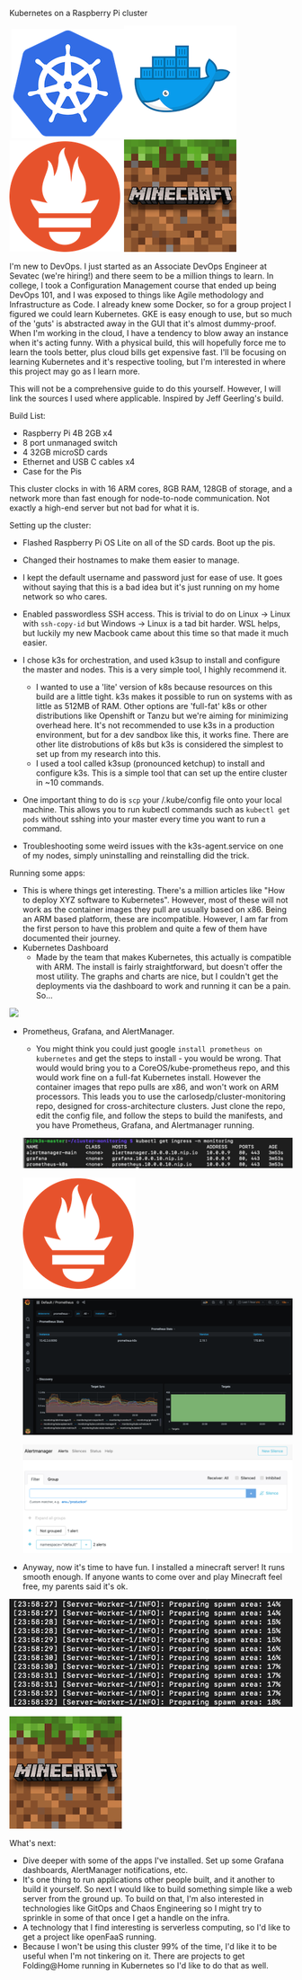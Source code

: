 Kubernetes on a Raspberry Pi cluster


​			![](/k8s.png)![](/docker.png) ![](/prometheus-pic.png)  ![](/minecraft-pic.png)



I'm new to DevOps. I just started as an Associate DevOps Engineer at Sevatec (we're hiring!) and there seem to be a million things to learn. In college, I took a Configuration Management course that ended up being DevOps 101, and I was exposed to things like Agile methodology and Infrastructure as Code. I already knew some Docker, so for a group project I figured we could learn Kubernetes. GKE is easy enough to use, but so much of the 'guts' is abstracted away in the GUI that it's almost dummy-proof. When I'm working in the cloud, I have a tendency to blow away an instance when it's acting funny. With a physical build, this will hopefully force me to learn the tools better, plus cloud bills get expensive fast. I'll be focusing on learning Kubernetes and it's respective tooling, but I'm interested in where this project may go as I learn more.

This will not be a comprehensive guide to do this yourself. However, I will link the sources I used where applicable. Inspired by Jeff Geerling's build.

Build List:

- Raspberry Pi 4B 2GB x4
- 8 port unmanaged switch
- 4 32GB microSD cards
- Ethernet and USB C cables x4
- Case for the Pis



This cluster clocks in with 16 ARM cores, 8GB RAM, 128GB of storage, and a network more than fast enough for node-to-node communication. Not exactly a high-end server but not bad for what it is.



Setting up the cluster:

- Flashed Raspberry Pi OS Lite on all of the SD cards. Boot up the pis.
- Changed their hostnames to make them easier to manage.
- I kept the default username and password just for ease of use. It goes without saying that this is a bad idea but it's just running on my home network so who cares.

- Enabled passwordless SSH access. This is trivial to do on Linux -> Linux with `ssh-copy-id` but Windows -> Linux is a tad bit harder. WSL helps, but luckily my new Macbook came about this time so that made it much easier.
- I chose k3s for orchestration, and used k3sup to install and configure the master and nodes. This is a very simple tool,  I highly recommend it.
  - I wanted to use a 'lite' version of k8s because resources on this build are a little tight. k3s makes it possible to run on systems with as little as 512MB of RAM. Other options are 'full-fat' k8s or other distributions like Openshift or Tanzu but we're aiming for minimizing overhead here. It's not recommended to use k3s in a production environment, but for a dev sandbox like this, it works fine. There are other lite distrobutions of k8s but k3s is considered the simplest to set up from my research into this.
  - I used a tool called k3sup (pronounced ketchup) to install and configure k3s. This is a simple tool that can set up the entire cluster in ~10 commands.
- One important thing to do is `scp` your /.kube/config file onto your local machine. This allows you to run kubectl commands such as `kubectl get pods` without sshing into your master every time you want to run a command.
- Troubleshooting some weird issues with the k3s-agent.service on one of my nodes, simply uninstalling and reinstalling did the trick.

Running some apps:

- This is where things get interesting. There's a million articles like "How to deploy XYZ software to Kubernetes". However, most of these will not work as the container images they pull are usually based on x86. Being an ARM based platform, these are incompatible. However, I am far from the first person to have this problem and quite a few of them have documented their journey.
- Kubernetes Dashboard
  - Made by the team that makes Kubernetes, this actually is compatible with ARM. The install is fairly straightforward, but doesn't offer the most utility. The graphs and charts are nice, but I couldn't get the deployments via the dashboard to work and running it can be a pain. So...

![](dashboard2.png)

- Prometheus, Grafana, and AlertManager.

  - You might think you could just google `install prometheus on kubernetes` and get the steps to install - you would be wrong. That would would bring you to a CoreOS/kube-prometheus repo, and this would work fine on a full-fat Kubernetes install. However the container images that repo pulls are x86, and won't work on ARM processors. This leads you to use the carlosedp/cluster-monitoring repo, designed for cross-architecture clusters. Just clone the repo, edit the config file, and follow the steps to build the manifests, and you have Prometheus, Grafana, and Alertmanager running.



  ![ingress](/prometheus-ingress.png)



  ![prometheus](/prometheus.png)



  ![grafana](/grafana.png)



  ![alertmanager](/alertmanager.png)



- Anyway, now it's time to have fun. I installed a minecraft server! It runs smooth enough. If anyone wants to come over and play Minecraft feel free, my parents said it's ok.

![](/minecraft_building_world.png)

![minecraft](/minecraft.png)



What's next:

- Dive deeper with some of the apps I've installed. Set up some Grafana dashboards, AlertManager notifications, etc.
- It's one thing to run applications other people built, and it another to build it yourself. So next I would like to build something simple like a web server from the ground up. To build on that, I'm also interested in technologies like GitOps and Chaos Engineering so I might try to sprinkle in some of that once I get a handle on the infra.
- A technology that I find interesting is serverless computing, so I'd like to get a project like openFaaS running.
- Because I won't be using this cluster 99% of the time, I'd like it to be useful when I'm not tinkering on it. There are projects to get Folding@Home running in Kubernetes so I'd like to do that as well.
